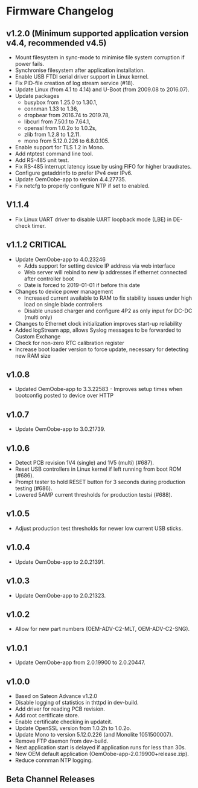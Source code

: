 # Firmware Changelog

## v1.2.0 (Minimum supported application version v4.4, recommended v4.5)

 - Mount filesystem in sync-mode to minimise file system corruption if power fails.
 - Synchronise filesystem after application installation.
 - Enable USB FTDI serial driver support in Linux kernel.
 - Fix PID-file creation of log stream service (#18).
 - Update Linux (from 4.1 to 4.14) and U-Boot (from 2009.08 to 2016.07).
 - Update packages
   - busybox from 1.25.0 to 1.30.1,
   - connman 1.33 to 1.36,
   - dropbear from 2016.74 to 2019.78,
   - libcurl from 7.50.1 to 7.64.1,
   - openssl from 1.0.2o to 1.0.2s,
   - zlib from 1.2.8 to 1.2.11.
   - mono from 5.12.0.226 to 6.8.0.105.	
 - Enable support for TLS 1.2 in Mono.
 - Add ntptest command line tool.
 - Add RS-485 unit test.
 - Fix RS-485 interrupt latency issue by using FIFO for higher braudrates.
 - Configure getaddrinfo to prefer IPv4 over IPv6.
 - Update OemOobe-app to version 4.4.27735.
 - Fix netcfg to properly configure NTP if set to enabled.

## V1.1.4
 - Fix Linux UART driver to disable UART loopback mode (LBE) in DE-check timer.

## v1.1.2 **CRITICAL**

- Update OemOobe-app to 4.0.23246
  - Adds support for setting device IP address via web interface
  - Web server will rebind to new ip addresses if ethernet connected after controller boot
  - Date is forced to 2019-01-01 if before this date
- Changes to device power management
  - Increased current available to RAM to fix stability issues under high load on single blade controllers
  - Disable unused charger and configure 4P2 as only input for DC-DC (multi only)
- Changes to Ethernet clock initialization improves start-up reliability
- Added logStream app, allows Syslog messages to be forwarded to Custom Exchange
- Check for non-zero RTC calibration register
- Increase boot loader version to force update, necessary for detecting new RAM size

## v1.0.8

- Updated OemOobe-app to 3.3.22583 - Improves setup times when bootconfig posted to device over HTTP

## v1.0.7

- Update OemOobe-app to 3.0.21739.

## v1.0.6

- Detect PCB revision 1V4 (single) and 1V5 (multi) (#687).
- Reset USB controllers in Linux kernel if left running from boot ROM (#686).
- Prompt tester to hold RESET button for 3 seconds during production testing (#686).
- Lowered 5AMP current thresholds for production testsi (#688).

## v1.0.5

- Adjust production test thresholds for newer low current USB sticks.

## v1.0.4

- Update OemOobe-app to 2.0.21391.

## v1.0.3

- Update OemOobe-app to 2.0.21323.

## v1.0.2

- Allow for new part numbers (OEM-ADV-C2-MLT, OEM-ADV-C2-SNG).

## v1.0.1

- Update OemOobe-app from 2.0.19900 to 2.0.20447.

## v1.0.0

- Based on Sateon Advance v1.2.0
- Disable logging of statistics in thttpd in dev-build.
- Add driver for reading PCB revision.
- Add root certificate store.
- Enable certificate checking in updateit.
- Update OpenSSL version from 1.0.2h to 1.0.2o.
- Update Mono to version 5.12.0.226 (and Monolite 1051500007).
- Remove FTP daemon from dev-build.
- Next application start is delayed if application runs for less than 30s.
- New OEM default application (OemOobe-app-2.0.19900+release.zip).
- Reduce connman NTP logging.


## Beta Channel Releases

